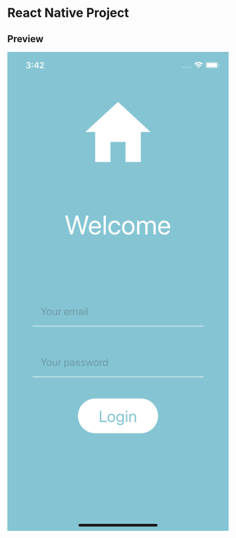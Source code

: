 # React Native Project

## Preview

<div style="display:flex; margin:auto">
<img src="./assets/preview_login.png" width="100%" height="100%" title="wide-screen">
</div>
